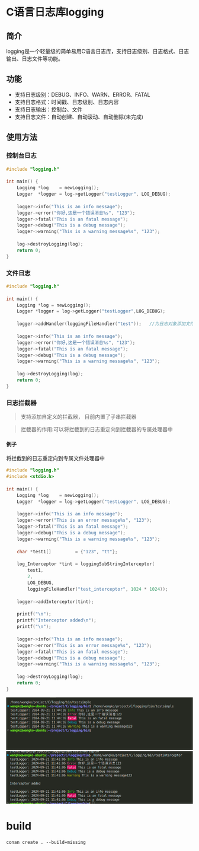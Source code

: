 # C语言日志库logging

## 简介

logging是一个轻量级的简单易用C语言日志库，支持日志级别、日志格式、日志输出、日志文件等功能。

## 功能

- 支持日志级别：DEBUG、INFO、WARN、ERROR、FATAL
- 支持日志格式：时间戳、日志级别、日志内容
- 支持日志输出：控制台、文件
- 支持日志文件：自动创建、自动滚动、自动删除(未完成)

## 使用方法

### 控制台日志
```c
#include "logging.h"

int main() {
    Logging *log    = newLogging();
    Logger  *logger = log->getLogger("testLogger", LOG_DEBUG);

    logger->info("This is an info message");
    logger->error("你好,这是一个错误消息%s", "123");
    logger->fatal("This is an fatal message");
    logger->debug("This is a debug message");
    logger->warning("This is a warning message%s", "123");

    log->destroyLogging(log);
    return 0;
}
```

### 文件日志
```c
#include "logging.h"

int main() {
    Logging *log = newLogging();
    Logger *logger = log->getLogger("testLogger",LOG_DEBUG);
    
    logger->addHandler(loggingFileHandler("test"));   //为日志对象添加文件处理器

    logger->info("This is an info message");
    logger->error("你好,这是一个错误消息%s", "123");
    logger->fatal("This is an fatal message");
    logger->debug("This is a debug message");
    logger->warning("This is a warning message%s", "123");

    log->destroyLogging(log);
    return 0;
}
```

### 日志拦截器
> 支持添加自定义的拦截器， 目前内置了子串拦截器

> 拦截器的作用:可以将拦截到的日志重定向到拦截器的专属处理器中


#### 例子
将拦截到的日志重定向到专属文件处理器中
```c
#include "logging.h"
#include <stdio.h>

int main() {
    Logging *log    = newLogging();
    Logger  *logger = log->getLogger("testLogger", LOG_DEBUG);

    logger->info("This is an info message");
    logger->error("This is an error message%s", "123");
    logger->fatal("This is an fatal message");
    logger->debug("This is a debug message");
    logger->warning("This is a warning message%s", "123");

    char *test1[]         = {"123", "tt"};

    log_Interceptor *tint = loggingSubStringInterceptor(
        test1,
        2,
        LOG_DEBUG,
        loggingFileHandler("test_interceptor", 1024 * 1024));

    logger->addInterceptor(tint);

    printf("\n");
    printf("Interceptor added\n");
    printf("\n");

    logger->info("This is an info message");
    logger->error("This is an error message%s", "123");
    logger->fatal("This is an fatal message");
    logger->debug("This is a debug message");
    logger->warning("This is a warning message%s", "123");

    log->destroyLogging(log);
    return 0;
}
```
![](docs/img/2024-09-21-11-44-25.png)
![](docs/img/2024-09-21-11-44-06.png)


# build
```shell
conan create . --build=missing
```